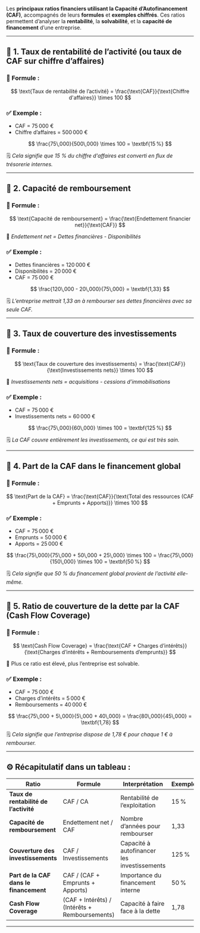 Les **principaux ratios financiers utilisant la Capacité d’Autofinancement (CAF)**, accompagnés de leurs **formules** et **exemples chiffrés**. Ces ratios permettent d’analyser la **rentabilité**, la **solvabilité**, et la **capacité de financement** d’une entreprise.

---

## 🔹 1. **Taux de rentabilité de l’activité (ou taux de CAF sur chiffre d’affaires)**

### 🧮 Formule :

$$
\text{Taux de rentabilité de l’activité} = \frac{\text{CAF}}{\text{Chiffre d'affaires}} \times 100
$$

### ✅ Exemple :

* CAF = 75 000 €
* Chiffre d’affaires = 500 000 €

$$
\frac{75\,000}{500\,000} \times 100 = \textbf{15 %}
$$

🗒️ *Cela signifie que 15 % du chiffre d'affaires est converti en flux de trésorerie internes.*

---

## 🔹 2. **Capacité de remboursement**

### 🧮 Formule :

$$
\text{Capacité de remboursement} = \frac{\text{Endettement financier net}}{\text{CAF}}
$$

📌 *Endettement net = Dettes financières - Disponibilités*

### ✅ Exemple :

* Dettes financières = 120 000 €
* Disponibilités = 20 000 €
* CAF = 75 000 €

$$
\frac{120\,000 - 20\,000}{75\,000} = \textbf{1,33}
$$

🗒️ *L’entreprise mettrait 1,33 an à rembourser ses dettes financières avec sa seule CAF.*

---

## 🔹 3. **Taux de couverture des investissements**

### 🧮 Formule :

$$
\text{Taux de couverture des investissements} = \frac{\text{CAF}}{\text{Investissements nets}} \times 100
$$

📌 *Investissements nets = acquisitions - cessions d’immobilisations*

### ✅ Exemple :

* CAF = 75 000 €
* Investissements nets = 60 000 €

$$
\frac{75\,000}{60\,000} \times 100 = \textbf{125 %}
$$

🗒️ *La CAF couvre entièrement les investissements, ce qui est très sain.*

---

## 🔹 4. **Part de la CAF dans le financement global**

### 🧮 Formule :

$$
\text{Part de la CAF} = \frac{\text{CAF}}{\text{Total des ressources (CAF + Emprunts + Apports)}} \times 100
$$

### ✅ Exemple :

* CAF = 75 000 €
* Emprunts = 50 000 €
* Apports = 25 000 €

$$
\frac{75\,000}{75\,000 + 50\,000 + 25\,000} \times 100 = \frac{75\,000}{150\,000} \times 100 = \textbf{50 %}
$$

🗒️ *Cela signifie que 50 % du financement global provient de l’activité elle-même.*

---

## 🔹 5. **Ratio de couverture de la dette par la CAF (Cash Flow Coverage)**

### 🧮 Formule :

$$
\text{Cash Flow Coverage} = \frac{\text{CAF + Charges d’intérêts}}{\text{Charges d’intérêts + Remboursements d’emprunts}}
$$

📌 Plus ce ratio est élevé, plus l’entreprise est solvable.

### ✅ Exemple :

* CAF = 75 000 €
* Charges d’intérêts = 5 000 €
* Remboursements = 40 000 €

$$
\frac{75\,000 + 5\,000}{5\,000 + 40\,000} = \frac{80\,000}{45\,000} = \textbf{1,78}
$$

🗒️ *Cela signifie que l’entreprise dispose de 1,78 € pour chaque 1 € à rembourser.*

---

## ⚙️ Récapitulatif dans un tableau :

| Ratio                                  | Formule                                        | Interprétation                              | Exemple |
| -------------------------------------- | ---------------------------------------------- | ------------------------------------------- | ------- |
| **Taux de rentabilité de l’activité**  | CAF / CA                                       | Rentabilité de l’exploitation               | 15 %    |
| **Capacité de remboursement**          | Endettement net / CAF                          | Nombre d’années pour rembourser             | 1,33    |
| **Couverture des investissements**     | CAF / Investissements                          | Capacité à autofinancer les investissements | 125 %   |
| **Part de la CAF dans le financement** | CAF / (CAF + Emprunts + Apports)               | Importance du financement interne           | 50 %    |
| **Cash Flow Coverage**                 | (CAF + Intérêts) / (Intérêts + Remboursements) | Capacité à faire face à la dette            | 1,78    |

---

